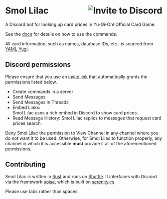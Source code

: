 # Smol Lilac [<img src="https://img.shields.io/badge/invite%20to-discord-brightgreen?style=for-the-badge" alt="Invite to Discord" align="right" />](https://discord.com/api/oauth2/authorize?client_id=1082275634757242890&permissions=277025474560&scope=bot%20applications.commands)

A Discord bot for looking up card prices in Yu-Gi-Oh! Official Card Game.

See the [docs](docs/commands) for details on how to use the commands.

All card information, such as names, database IDs, etc., is sourced from [YAML Yugi](https://github.com/DawnbrandBots/yaml-yugi).

## Discord permissions

Please ensure that you use an [invite link](https://discord.com/api/oauth2/authorize?client_id=1082275634757242890&permissions=277025474560&scope=bot%20applications.commands) that automatically grants the permissions listed below.

- Create commands in a server
- Send Messages
- Send Messages in Threads
- Embed Links: Smol Lilac uses a rich embed in Discord to show card prices.
- Read Message History: Smol Lilac replies to messages that request card prices search.

Deny Smol Lilac the permission to View Channel in any channel where you do not want it to be used.
Otherwise, for Smol Lilac to function properly, any channel in which it is accessible **must** provide it all of the aforementioned permissions.

## Contributing

Smol Lilac is written in [Rust](https://www.rust-lang.org/)
and runs on [Shuttle](https://www.shuttle.rs/).
It interfaces with Discord via the framework [poise](https://github.com/serenity-rs/poise), which is built on [serenity-rs](https://github.com/serenity-rs/serenity).
 
Please use tabs rather than spaces.